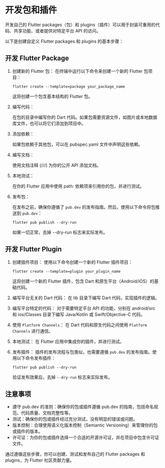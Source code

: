 # 开发包和插件

开发自己的 Flutter packages（包）和 plugins（插件）可以用于封装可重用的代码、共享功能、或者提供对特定平台 API 的访问。

以下是创建自定义 Flutter packages 和 plugins 的基本步骤：

## 开发 Flutter Package

1. 创建新的 Flutter 包：
    在终端中运行以下命令来创建一个新的 Flutter 包项目：

    ```shell
    flutter create --template=package your_package_name
    ```

    这将创建一个包含基本结构的 Flutter 包。

2. 编写代码：

    在包的目录中编写你的 Dart 代码。如果包需要资源文件，如图片或本地数据库文件，也可以将它们添加到项目中。

3. 添加依赖：

    如果包依赖于其他包，可以在 pubspec.yaml 文件中声明这些依赖。

4. 编写文档：

    使用文档注释 (///) 为你的公开 API 添加文档。

5. 本地测试：

    在你的 Flutter 应用中使用 path: 依赖项来引用你的包，并进行测试。

6. 发布包：

    在发布之前，确保你遵循了 `pub.dev` 的发布指南。然后，使用以下命令将包推送到 `pub.dev`：

    ```shell
    flutter pub publish --dry-run
    ```

    如果一切正常，去掉 --dry-run 标志来实际发布。

## 开发 Flutter Plugin

1. 创建插件项目：
    使用以下命令创建一个新的 Flutter 插件项目：

    ```shell
    flutter create --template=plugin your_plugin_name
    ```

    这将创建一个新的 Flutter 插件，包含 Dart 和原生平台（Android/iOS）的基础代码。

2. 编写平台无关的 Dart 代码：
    在 lib 目录下编写 Dart 代码，实现插件的逻辑。

3. 编写平台特定的代码：
    对于需要特定平台 API 的功能，分别在 android/src 和 ios/Classes 目录下编写 Java/Kotlin 或 Swift/Objective-C 代码。

4. 使用 `Platform Channels`：
    在 Dart 代码和原生代码之间使用 `Platform Channels` 进行通信。

5. 本地测试：
    在 Flutter 应用中集成你的插件，并进行测试。

6. 发布插件：
    插件的发布流程与包类似，也需要遵循 `pub.dev` 的发布指南。使用以下命令发布插件：

    ```shell
    flutter pub publish --dry-run
    ```

    验证发布效果后，去掉 `--dry-run` 标志来实际发布。

## 注意事项

* 遵守 pub.dev 的准则：确保你的包或插件遵循 pub.dev 的指南，包括命名规范、代码质量、文档完整性等。
* 测试：确保你的包或插件经过充分测试，没有明显的错误或问题。
* 版本控制：合理使用语义化版本控制（Semantic Versioning）来管理你的包或插件的版本。
* 许可证：为你的包或插件选择一个合适的开源许可证，并在项目中包含许可证文件。

通过遵循这些步骤，你可以创建、测试和发布自己的 Flutter packages 和 plugins，为 Flutter 社区贡献力量。
